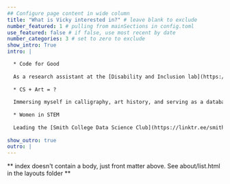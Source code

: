 ```yaml
---
## Configure page content in wide column
title: "What is Vicky interested in?" # leave blank to exclude
number_featured: 1 # pulling from mainSections in config.toml
use_featured: false # if false, use most recent by date
number_categories: 3 # set to zero to exclude
show_intro: True
intro: |

  * Code for Good
  
  As a research assistant at the [Disability and Inclusion lab](https://scao53.github.io/), I focused on analyzing environmental barriers for disabled employees across industries. Our team attended the ASA [Women in Statistical and Data Science Conference](https://ww2.amstat.org/meetings/wsds/2023/conferenceinfo.cfm) 2023 in Seattle. Additionally, I leveraged technology by creating a PostgreSQL dashboard to monitor garbage delivery to 40k+ households, contributing to the improvement of [Ningbo City](https://en.wikipedia.org/wiki/Ningbo)'s garbage sorting system. At [Crib LLC](https://linktr.ee/crib.subleasing), I collaborated closely with the startup core team on tech solutions to enhance the accessibility and affordability of housing resources in NYC. Whether analyzing data or developing applications, my greatest satisfaction lies in leveraging technology for tangible positive impact, contributing to making the world a better place.
  
  * CS + Art = ?
  
  Immersing myself in calligraphy, art history, and serving as a database intern at the [SCMA](https://scma.smith.edu/) has profoundly shaped my life and aspirations. Art, being a profound reflection of its respective era, encapsulates the essence of culture, education, and aesthetic appreciation, fueling my desire to utilize machine learning as a tool for investigating the evolution, connections, and migrations of artwork across different periods, as well as applying database skills to enhance artwork archiving in institutions. Furthermore, my curiosity extends to the realms of computer graphics, where I aim to explore the intersection of technology and artistic expression.
  
  * Women in STEM
  
  Leading the [Smith College Data Science Club](https://linktr.ee/smithiesinsds) as president, my commitment is to enhance our campus with additional resources and cultivate an inclusive and friendly environment for girls. Through the initiation of the podcast '[SibTalk - Data Science Journey](https://open.spotify.com/show/1XNRFeVs3gOGnfzRT1c51T?si=c6bfaaf74a8943e5&nd=1)', with episodes available on Spotify, I lead the club in interviewing accomplished alumni. This initiative allows aspiring data enthusiasts to learn from their experiences, empowering them wherever and whenever they may be. Additionally, I have recently founded and prepared the [Girls Who Code](https://girlswhocode.com/) college loop at Smith, which will be officially launched in Spring 2024.
  
show_outro: true
outro: |
---
```


** index doesn't contain a body, just front matter above.
See about/list.html in the layouts folder **